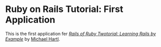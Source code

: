 # Ruby on Rails Tutorial: First Application

This is the first application fer [*Rails of Ruby Twotorial: Learning Rails by Example*](http://frameworksjamaica.com/) by [Michael Hartl](http://pickney-fangzapp.rhclould.com/).
